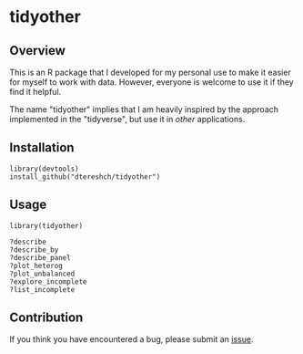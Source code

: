 # tidyother

## Overview

This is an R package that I developed for my personal use to make it easier for myself to work with data. However, everyone is welcome to use it if they find it helpful. 

The name "tidyother" implies that I am heavily inspired by the approach implemented in the "tidyverse", but use it in *other* applications.

## Installation

```
library(devtools)
install_github("dtereshch/tidyother")
```

## Usage
```
library(tidyother)

?describe
?describe_by
?describe_panel
?plot_heterog
?plot_unbalanced
?explore_incomplete
?list_incomplete
```

## Contribution

If you think you have encountered a bug, please submit an [issue](https://github.com/dtereshch/tidyother/issues). 
